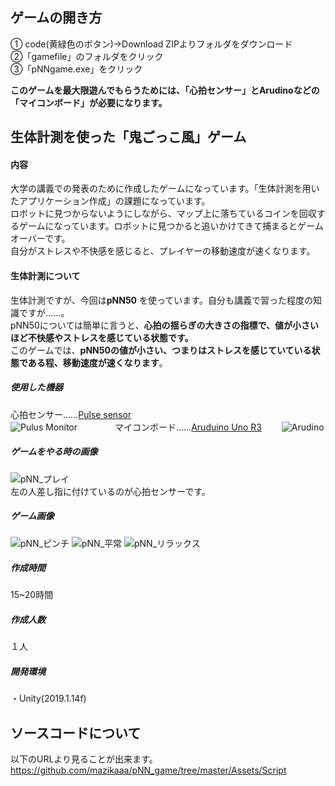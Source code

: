 ## ゲームの開き方
① code(黄緑色のボタン)→Download ZIPよりフォルダをダウンロード  
②「gamefile」のフォルダをクリック  
③「pNNgame.exe」をクリック  

**このゲームを最大限遊んでもらうためには、「心拍センサー」とArudinoなどの「マイコンボード」が必要になります。**

## 生体計測を使った「鬼ごっこ風」ゲーム

#### 内容
大学の講義での発表のために作成したゲームになっています。「生体計測を用いたアプリケーション作成」の課題になっています。  
ロボットに見つからないようにしながら、マップ上に落ちているコインを回収するゲームになっています。ロボットに見つかると追いかけてきて捕まるとゲームオーバーです。  
自分がストレスや不快感を感じると、プレイヤーの移動速度が速くなります。  

#### 生体計測について
生体計測ですが、今回は**pNN50** を使っています。自分も講義で習った程度の知識ですが……。  
pNN50については簡単に言うと、**心拍の揺らぎの大きさの指標で、値が小さいほど不快感やストレスを感じている状態です。**  
このゲームでは、**pNN50の値が小さい、つまりはストレスを感じていている状態である程、移動速度が速くなります**。

##### 使用した機器  
心拍センサー……[Pulse sensor](https://www.amazon.co.jp/KOZEEY-STK0151000071-%E5%BF%83%E6%8B%8D-%E3%83%8F%E3%83%BC%E3%83%88%E3%83%AC%E3%83%BC%E3%83%88-%E5%BF%83%E6%8B%8D%E6%95%B0%E3%82%92%E3%83%86%E3%82%B9%E3%83%88-%E8%84%88%E6%8B%8D%E3%82%BB%E3%83%B3%E3%82%B5%E3%83%BC-%E3%83%91%E3%83%AB%E3%82%B9%E3%82%BB%E3%83%B3%E3%82%B5%E3%83%A2%E3%82%B8%E3%83%A5%E3%83%BC%E3%83%AB-3-3V%E3%80%9C5V/dp/B01CFGOZM0/ref=sr_1_1?__mk_ja_JP=%E3%82%AB%E3%82%BF%E3%82%AB%E3%83%8A&dchild=1&keywords=Pulse+sensor&qid=1612186876&sr=8-1)   
![Pulus Monitor](https://user-images.githubusercontent.com/45326553/106469697-f8884a00-64e2-11eb-8054-6f86835a699b.png)　　　　
マイコンボード……[Aruduino Uno R3](https://www.amazon.co.jp/ELEGOO-ATmega328P-ATMEGA16U2-USB%E3%82%B1%E3%83%BC%E3%83%96%E3%83%AB-Arduino%E7%94%A8/dp/B06Y5TBNQX/ref=sr_1_5?__mk_ja_JP=%E3%82%AB%E3%82%BF%E3%82%AB%E3%83%8A&dchild=1&keywords=arudino+uno+R3&qid=1612178401&sr=8-5)　　
![Arudino](https://user-images.githubusercontent.com/45326553/106469692-f7571d00-64e2-11eb-8709-6d9af85febf4.png)　　


##### ゲームをやる時の画像
![pNN_プレイ](https://user-images.githubusercontent.com/45326553/106464629-3b92ef00-64dc-11eb-98e0-a58f9289ba53.jpg)  
左の人差し指に付けているのが心拍センサーです。

##### ゲーム画像
![pNN_ピンチ](https://user-images.githubusercontent.com/45326553/106464624-39c92b80-64dc-11eb-9ff4-c1094aa0a99e.jpg)
![pNN_平常](https://user-images.githubusercontent.com/45326553/106464626-3afa5880-64dc-11eb-9b48-182e3d4c4718.jpg)
![pNN_リラックス](https://user-images.githubusercontent.com/45326553/106464628-3afa5880-64dc-11eb-948b-48375228003d.jpg)

 ##### 作成時間
 15~20時間
 
 ##### 作成人数
 １人

  ##### 開発環境
  ・Unity(2019.1.14f)  

## ソースコードについて
以下のURLより見ることが出来ます。  
https://github.com/mazikaaa/pNN_game/tree/master/Assets/Script
